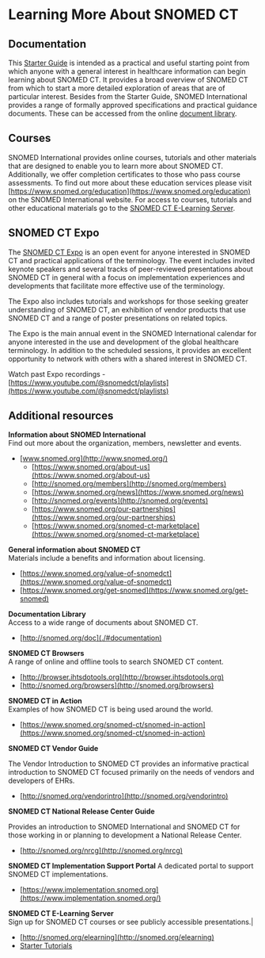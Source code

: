# Learning More About SNOMED CT

## Documentation

This [Starter Guide](../) is intended as a practical and useful starting point from which anyone with a general interest in healthcare information can begin learning about SNOMED CT. It provides a broad overview of SNOMED CT from which to start a more detailed exploration of areas that are of particular interest. Besides from the Starter Guide, SNOMED International provides a range of formally approved specifications and practical guidance documents. These can be accessed from the online [document library](https://app.gitbook.com/o/h8Z6qGxuQrzM9vbx5bPT/s/5ePKL1wPtOcE6DS3HJBR/).

## Courses

SNOMED International provides online courses, tutorials and other materials that are designed to enable you to learn more about SNOMED CT. Additionally, we offer completion certificates to those who pass course assessments. To find out more about these education services please visit [https://www.snomed.org/education](https://www.snomed.org/education) on the SNOMED International website. For access to courses, tutorials and other educational materials go to the [SNOMED CT E-Learning Server](http://snomed.org/elearning).

## SNOMED CT Expo

The [SNOMED CT Expo](https://www.snomed.org/snomedct-expo) is an open event for anyone interested in SNOMED CT and practical applications of the terminology. The event includes invited keynote speakers and several tracks of peer-reviewed presentations about SNOMED CT in general with a focus on implementation experiences and developments that facilitate more effective use of the terminology.

The Expo also includes tutorials and workshops for those seeking greater understanding of SNOMED CT, an exhibition of vendor products that use SNOMED CT and a range of poster presentations on related topics.

The Expo is the main annual event in the SNOMED International calendar for anyone interested in the use and development of the global healthcare terminology. In addition to the scheduled sessions, it provides an excellent opportunity to network with others with a shared interest in SNOMED CT.

Watch past Expo recordings - [https://www.youtube.com/@snomedct/playlists](https://www.youtube.com/@snomedct/playlists)

## Additional resources

**Information about SNOMED International**\
Find out more about the organization, members, newsletter and events.

* [www.snomed.org](http://www.snomed.org/)
  * [https://www.snomed.org/about-us](https://www.snomed.org/about-us)
  * [http://snomed.org/members](http://snomed.org/members)
  * [https://www.snomed.org/news](https://www.snomed.org/news)
  * [http://snomed.org/events](http://snomed.org/events)
  * [https://www.snomed.org/our-partnerships](https://www.snomed.org/our-partnerships)
  * [https://www.snomed.org/snomed-ct-marketplace](https://www.snomed.org/snomed-ct-marketplace)

**General information about SNOMED CT**\
Materials include a benefits and information about licensing.

* [https://www.snomed.org/value-of-snomedct](https://www.snomed.org/value-of-snomedct)
* [https://www.snomed.org/get-snomed](https://www.snomed.org/get-snomed)

**Documentation Library**\
Access to a wide range of documents about SNOMED CT.

* [http://snomed.org/doc](./#documentation)

**SNOMED CT Browsers**\
A range of online and offline tools to search SNOMED CT content.

* [http://browser.ihtsdotools.org](http://browser.ihtsdotools.org)
* [http://snomed.org/browsers](http://snomed.org/browsers)

**SNOMED CT in Action**\
Examples of how SNOMED CT is being used around the world.

* [https://www.snomed.org/snomed-ct/snomed-in-action](https://www.snomed.org/snomed-ct/snomed-in-action)

**SNOMED CT Vendor Guide**&#x20;

The Vendor Introduction to SNOMED CT provides an informative practical introduction to SNOMED CT focused primarily on the needs of vendors and developers of EHRs.

* [http://snomed.org/vendorintro](http://snomed.org/vendorintro)

**SNOMED CT National Release Center Guide**

Provides an introduction to SNOMED International and SNOMED CT for those working in or planning to development a National Release Center.

* [http://snomed.org/nrcg](http://snomed.org/nrcg)

**SNOMED CT Implementation Support Portal** A dedicated portal to support SNOMED CT implementations.

* [https://www.implementation.snomed.org](https://www.implementation.snomed.org/)

**SNOMED CT E-Learning Server**\
Sign up for SNOMED CT courses or see publicly accessible presentations.|

* [http://snomed.org/elearning](http://snomed.org/elearning)
* [Starter Tutorials](https://elearning.ihtsdotools.org/course/view.php?id=5\&section=1)
